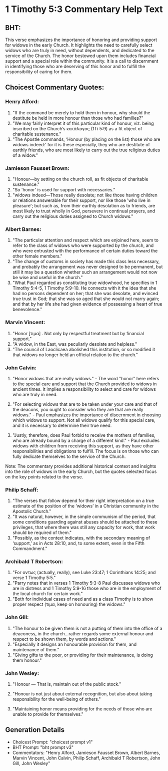 # 1 Timothy 5:3 Commentary Help Text

## BHT:
This verse emphasizes the importance of honoring and providing support for widows in the early Church. It highlights the need to carefully select widows who are truly in need, without dependents, and dedicated to the service of the Church. The honor bestowed upon them includes financial support and a special role within the community. It is a call to discernment in identifying those who are deserving of this honor and to fulfill the responsibility of caring for them.

## Choicest Commentary Quotes:
### Henry Alford:
1. "If the command be merely to hold them in honour, why should the destitute be held in more honour than those who had families?"
2. "We may fairly interpret it of this particular kind of honour, viz. being inscribed on the Church’s κατάλογος (1Ti 5:9) as a fit object of charitable sustenance."
3. "The Apostle commands, ‘Honour (by placing on the list) those who are widows indeed:’ for it is these especially, they who are destitute of earthly friends, who are most likely to carry out the true religious duties of a widow."

### Jamieson Fausset Brown:
1. "Honour—by setting on the church roll, as fit objects of charitable sustenance." 
2. "So 'honor' is used for support with necessaries." 
3. "widows indeed—Those really desolate; not like those having children or relations answerable for their support, nor like those 'who live in pleasure'; but such as, from their earthly desolation as to friends, are most likely to trust wholly in God, persevere in continual prayers, and carry out the religious duties assigned to Church widows."

### Albert Barnes:
1. "The particular attention and respect which are enjoined here, seem to refer to the class of widows who were supported by the church, and who were entrusted with the performance of certain duties toward the other female members."
2. "The change of customs in society has made this class less necessary, and probably the arrangement was never designed to be permanent, but still it may be a question whether such an arrangement would not now be wise and useful in the church."
3. "What Paul regarded as constituting true widowhood, he specifies in 1 Timothy 5:4-5, 1 Timothy 5:9-10. He connects with it the idea that she had no persons dependent on her; that she was desolate, and evinced true trust in God; that she was so aged that she would not marry again; and that by her life she had given evidence of possessing a heart of true benevolence."

### Marvin Vincent:
1. "Honor [τιμα] . Not only by respectful treatment but by financial support."
2. "A widow, in the East, was peculiarly desolate and helpless."
3. "The council of Laoclicaea abolished this institution, or so modified it that widows no longer held an official relation to the church."

### John Calvin:
1. "Honor widows that are really widows." - The word "honor" here refers to the special care and support that the Church provided to widows in ancient times. It implies a responsibility to select and care for widows who are truly in need.

2. "For selecting widows that are to be taken under your care and that of the deacons, you ought to consider who they are that are really widows." - Paul emphasizes the importance of discernment in choosing which widows to support. Not all widows qualify for this special care, and it is necessary to determine their true need.

3. "Justly, therefore, does Paul forbid to receive the mothers of families, who are already bound by a charge of a different kind." - Paul excludes widows with children from receiving this support, as they have other responsibilities and obligations to fulfill. The focus is on those who can fully dedicate themselves to the service of the Church.

Note: The commentary provides additional historical context and insights into the role of widows in the early Church, but the quotes selected focus on the key points related to the verse.

### Philip Schaff:
1) "The verses that follow depend for their right interpretation on a true estimate of the position of the ‘widows’ in a Christian community in the Apostolic Church."
2) "It was natural, however, in the simple communism of the period, that some conditions guarding against abuses should be attached to these privileges, that where there was still any capacity for work, that work should be required of them."
3) "Possibly, as the context indicates, with the secondary meaning of ‘support,’ as in Acts 28:10, and, to some extent, even in the Fifth Commandment."

### Archibald T Robertson:
1. "For οντως (actually, really), see Luke 23:47; 1 Corinthians 14:25; and verse 1 Timothy 5:5."
2. "Parry notes that in verses 1 Timothy 5:3-8 Paul discusses widows who are in distress and 1 Timothy 5:9-16 those who are in the employment of the local church for certain work."
3. "Both for individual cases of need and as a class Timothy is to show proper respect (τιμα, keep on honouring) the widows."

### John Gill:
1. "The honour to be given them is not a putting of them into the office of a deaconess, in the church...rather regards some external honour and respect to be shown them, by words and actions."
2. "Especially it designs an honourable provision for them, and maintenance of them."
3. "Giving gifts to the poor, or providing for their maintenance, is doing them honour."

### John Wesley:
1. "Honour — That is, maintain out of the public stock." 

2. "Honour is not just about external recognition, but also about taking responsibility for the well-being of others." 

3. "Maintaining honor means providing for the needs of those who are unable to provide for themselves."


## Generation Details
- Choicest Prompt: "choicest prompt v1"
- BHT Prompt: "bht prompt v3"
- Commentators: "Henry Alford, Jamieson Fausset Brown, Albert Barnes, Marvin Vincent, John Calvin, Philip Schaff, Archibald T Robertson, John Gill, John Wesley"
